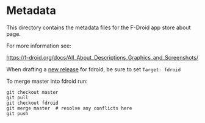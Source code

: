 # Metadata

This directory contains the metadata files for the F-Droid app store about page. 

For more information see: 

https://f-droid.org/docs/All_About_Descriptions_Graphics_and_Screenshots/

When drafting a [new release](https://github.com/jithware/brethap/releases/new) for fdroid, be sure to set ```Target: fdroid```

To merge master into fdroid run:
```
git checkout master
git pull
git checkout fdroid
git merge master  # resolve any conflicts here
git push
```